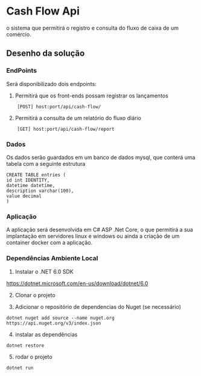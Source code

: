 # Cash Flow Api

o sistema que permitirá o registro e consulta do fluxo de caixa de um comércio. 

## Desenho da solução

### EndPoints
Será disponibilizado dois endpoints:
1. Permitirá que os front-ends possam registrar os lançamentos
```
    [POST] host:port/api/cash-flow/
```
2. Permitirá a consulta de um relatório do fluxo diário
```
    [GET] host:port/api/cash-flow/report
```
  
  ### Dados
Os dados serão guardados em um banco de dados mysql, que conterá uma tabela com a seguinte estrutura 
```
CREATE TABLE entries (
id int IDENTITY, 
datetime datetime, 
description varchar(100), 
value decimal
)
```

### Aplicação
A aplicação será desenvolvida em C# ASP .Net Core, o que permitirá a sua implantação em servidores linux e windows ou ainda a criação de um container docker com a aplicação.

### Dependências Ambiente Local

1. Instalar o .NET 6.0 SDK

https://dotnet.microsoft.com/en-us/download/dotnet/6.0

2. Clonar o projeto

3. Adicionar o repositório de dependencias do Nuget (se necessário)

```
dotnet nuget add source --name nuget.org https://api.nuget.org/v3/index.json
```

4. instalar as dependências
```
dotnet restore
```

5. rodar o projeto
```
dotnet run
```